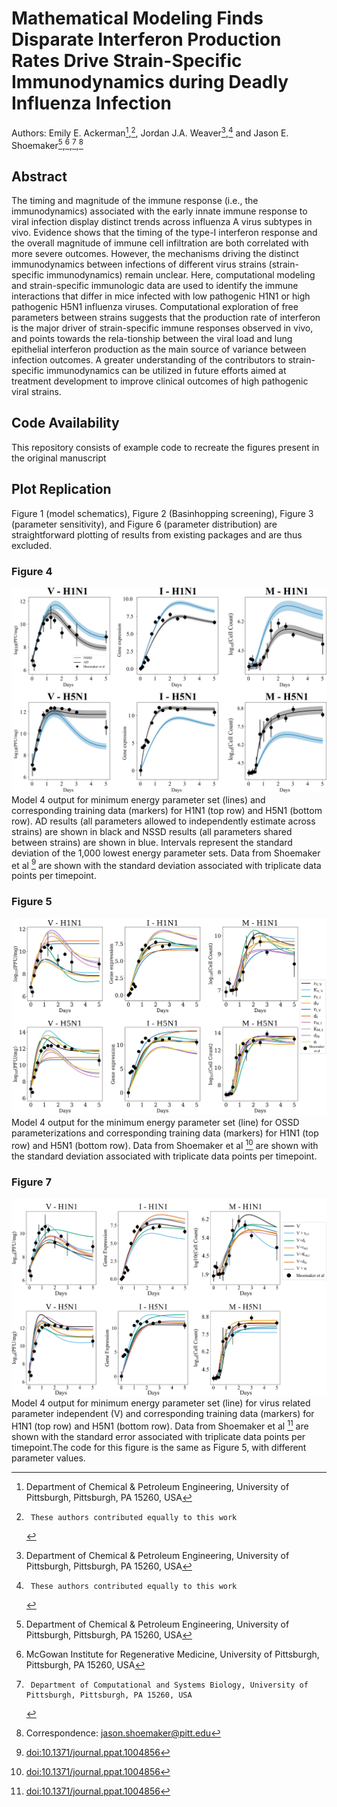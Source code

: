 # Mathematical Modeling Finds Disparate Interferon Production Rates Drive Strain-Specific Immunodynamics during Deadly Influenza Infection 
Authors: Emily E. Ackerman[^1],[^†], Jordan J.A. Weaver[^1],[^†] and Jason E. Shoemaker[^1],[^2],[^3],[^*]

[^1]:	Department of Chemical & Petroleum Engineering, University of Pittsburgh, Pittsburgh, PA 15260, USA
[^2]:	McGowan Institute for Regenerative Medicine, University of Pittsburgh, Pittsburgh, PA 15260, USA
[^3]:     Department of Computational and Systems Biology, University of Pittsburgh, Pittsburgh, PA 15260, USA
[^†]:     These authors contributed equally to this work
[^*]:	Correspondence: jason.shoemaker@pitt.edu

## Abstract
The timing and magnitude of the immune response (i.e., the immunodynamics) associated with the early innate immune response to viral infection display distinct trends across influenza A virus subtypes in vivo. Evidence shows that the timing of the type-I interferon response and the overall magnitude of immune cell infiltration are both correlated with more severe outcomes. However, the mechanisms driving the distinct immunodynamics between infections of different virus strains (strain-specific immunodynamics) remain unclear. Here, computational modeling and strain-specific immunologic data are used to identify the immune interactions that differ in mice infected with low pathogenic H1N1 or high pathogenic H5N1 influenza viruses. Computational exploration of free parameters between strains suggests that the production rate of interferon is the major driver of strain-specific immune responses observed in vivo, and points towards the rela-tionship between the viral load and lung epithelial interferon production as the main source of variance between infection outcomes. A greater understanding of the contributors to strain-specific immunodynamics can be utilized in future efforts aimed at treatment development to improve clinical outcomes of high pathogenic viral strains. 

## Code Availability
This repository consists of example code to recreate the figures present in the original manuscript

## Plot Replication
Figure 1 (model schematics), Figure 2 (Basinhopping screening), Figure 3 (parameter sensitivity), and Figure 6 (parameter distribution) are straightforward plotting of results from existing packages and are thus excluded.

### Figure 4
![Figure 4](/Plotting/Fig%204%20-%20AD%2CNSSD%20Model%204%20Fits/Fig%204.png)
Model 4 output for minimum energy parameter set (lines) and corresponding training data (markers) for H1N1 (top row) and H5N1 (bottom row). AD results (all parameters allowed to independently estimate across strains) are shown in black and NSSD results (all parameters shared between strains) are shown in blue. Intervals represent the standard deviation of the 1,000 lowest energy parameter sets. Data from Shoemaker et al [^6] are shown with the standard deviation associated with triplicate data points per timepoint.

### Figure 5
![Figure 5](/Plotting/Fig%205%20-%20Model%204%20OSSD%20Fits/Fig%205.png)
Model 4 output for the minimum energy parameter set (line) for OSSD parameterizations and corresponding training data (markers) for H1N1 (top row) and H5N1 (bottom row). Data from Shoemaker et al [^6] are shown with the standard deviation associated with triplicate data points per timepoint.

### Figure 7
![Figure 7](/Plotting/Fig%207%20-%20Model%204%20v%2B%20Fits/Fig%207.png)
Model 4 output for minimum energy parameter set (line) for virus related parameter independent (V) and corresponding training data (markers) for H1N1 (top row) and H5N1 (bottom row). Data from Shoemaker et al [^6] are shown with the standard error associated with triplicate data points per timepoint.The code for this figure is the same as Figure 5, with different parameter values.

[^6]: [doi:10.1371/journal.ppat.1004856](https://doi:10.1371/journal.ppat.1004856)

